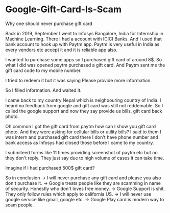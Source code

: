 # Google-Gift-Card-Is-Scam
Why one should never purchase gift card


Back in 2019, September I went to Infosys Bangalore, India for Internship in Machine Learning. There I had a account with ICICI Banks. And I used that bank account to hook up with Paytm app. Paytm is very useful in India as every vendors etc accept it and it is reliable app also.

I wanted to purchase some apps so I purchased gift card of around 8$. So what I did was opened paytm purchased a gift card. And Paytm sent me the gift card code to my mobile number.

I tried to redeem it but it was saying Please provide more information.


So I filled information. And waited it.

I came back to my country Nepal which is neighbouring country of India. I heard no feedback from google and gift card was still not reddemable. So I called the google support and now they say provide us bills, gift card back photo. 

Oh common I got the gift card from paytm how can I show you gift card photo. And they were asking for cellular bills or utility bills? I said to them I was intern and purchased gift card there I don't have phone number and bank access as Infosys had closed those before I came to my country.

I submiteed forms like 11 times providing screenshot of paytm etc but no they don't reply. They just say due to high volume of cases it can take time.


Imagine if I had purchased 500$ gift card? 

So in conclusion
-> I will never purchase any gift card and please you also don't purchase it.
-> Google treats people like they are scamming in name of security. Honestly who don't loves free money.
-> Google Support is shit. They only follow rules which apply to california US.
-> I will never use google service like gmail, google etc.
-> Google Play card is modern way to scam people.
